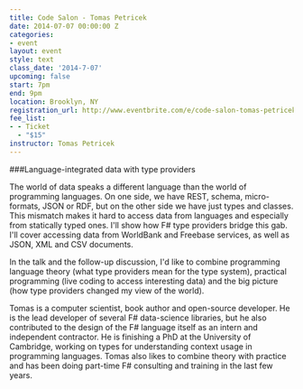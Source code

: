 ```yaml
---
title: Code Salon - Tomas Petricek
date: 2014-07-07 00:00:00 Z
categories:
- event
layout: event
style: text
class_date: '2014-7-07'
upcoming: false
start: 7pm
end: 9pm
location: Brooklyn, NY
registration_url: http://www.eventbrite.com/e/code-salon-tomas-petricek-tickets-12145157493?aff=eorgf
fee_list:
- - Ticket
  - "$15"
instructor: Tomas Petricek
---
```


###Language-integrated data with type providers

The world of data speaks a different language than the world of programming languages. On one side, we have REST, schema, micro-formats, JSON or RDF, but on the other side we have just types and classes. This mismatch makes it hard to access data from languages and especially from statically typed ones. I'll show how F# type providers bridge this gab. I'll cover accessing data from WorldBank and Freebase services, as well as JSON, XML and CSV documents.
 
In the talk and the follow-up discussion, I'd like to combine programming language theory (what type providers mean for the type system), practical programming (live coding to access interesting data) and the big picture (how type providers changed my view of the world).

Tomas is a computer scientist, book author and open-source developer. He is the lead developer of several F# data-science libraries, but he also contributed to the design of the F# language itself as an intern and independent contractor. He is finishing a PhD at the University of Cambridge, working on types for understanding context usage in programming languages. Tomas also likes to combine theory with practice and has been doing part-time F# consulting and training in the last few years.